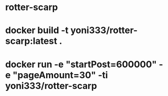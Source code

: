 # rotter-scarp

# 
# 
#  docker build  -t yoni333/rotter-scarp:latest .
#  docker run -e "startPost=600000" -e "pageAmount=30"  -ti yoni333/rotter-scarp
